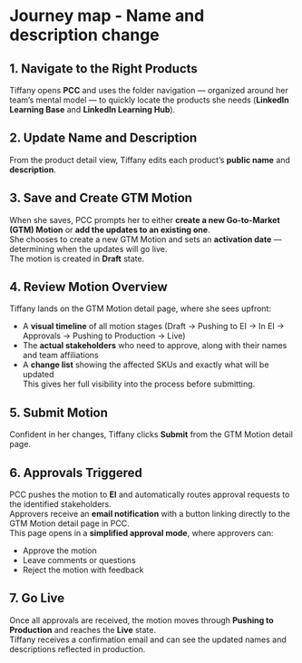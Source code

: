 # Journey map - Name and description change 

## 1. Navigate to the Right Products  
Tiffany opens **PCC** and uses the folder navigation — organized around her team’s mental model — to quickly locate the products she needs (**LinkedIn Learning Base** and **LinkedIn Learning Hub**).  

## 2. Update Name and Description  
From the product detail view, Tiffany edits each product’s **public name** and **description**.  

## 3. Save and Create GTM Motion  
When she saves, PCC prompts her to either **create a new Go-to-Market (GTM) Motion** or **add the updates to an existing one**.  
She chooses to create a new GTM Motion and sets an **activation date** — determining when the updates will go live.  
The motion is created in **Draft** state.  

## 4. Review Motion Overview  
Tiffany lands on the GTM Motion detail page, where she sees upfront:  
- A **visual timeline** of all motion stages (Draft → Pushing to EI → In EI → Approvals → Pushing to Production → Live)  
- The **actual stakeholders** who need to approve, along with their names and team affiliations  
- A **change list** showing the affected SKUs and exactly what will be updated  
This gives her full visibility into the process before submitting.  

## 5. Submit Motion  
Confident in her changes, Tiffany clicks **Submit** from the GTM Motion detail page.  

## 6. Approvals Triggered  
PCC pushes the motion to **EI** and automatically routes approval requests to the identified stakeholders.  
Approvers receive an **email notification** with a button linking directly to the GTM Motion detail page in PCC.  
This page opens in a **simplified approval mode**, where approvers can:  
- Approve the motion  
- Leave comments or questions  
- Reject the motion with feedback  

## 7. Go Live  
Once all approvals are received, the motion moves through **Pushing to Production** and reaches the **Live** state.  
Tiffany receives a confirmation email and can see the updated names and descriptions reflected in production.  